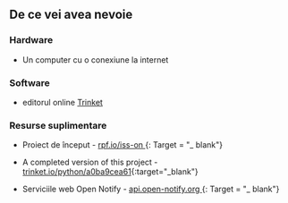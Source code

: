 ## De ce vei avea nevoie

### Hardware

+ Un computer cu o conexiune la internet

### Software

+ editorul online [ Trinket](https://trinket.io/)

### Resurse suplimentare

+ Proiect de început - [ rpf.io/iss-on ](http://rpf.io/iss-on) {: Target = "_ blank"}

+ A completed version of this project - [trinket.io/python/a0ba9cea61](https://trinket.io/python/a0ba9cea61){:target="_blank"}

+ Serviciile web Open Notify - [ api.open-notify.org ](http://api.open-notify.org/) {: Target = "_ blank"}